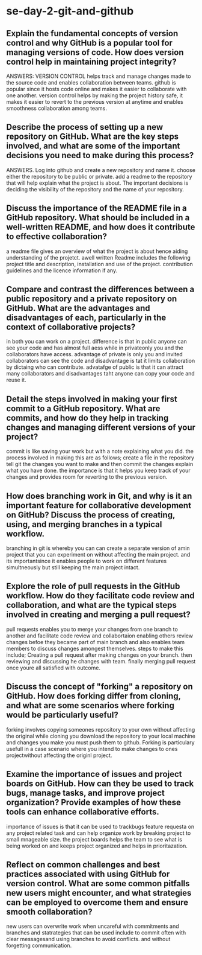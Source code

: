 # se-day-2-git-and-github
## Explain the fundamental concepts of version control and why GitHub is a popular tool for managing versions of code. How does version control help in maintaining project integrity?
 ANSWERS: VERSION CONTROL helps track and manage changes made to the source code and enables collaboration between teams.
 github is popular since it hosts code online and makes it easier to collaborate with one another.
 version control helps by making the project history safe, it makes it easier to revert to the previous version at anytime and enables smoothness collaboration among teams.

## Describe the process of setting up a new repository on GitHub. What are the key steps involved, and what are some of the important decisions you need to make during this process?
ANSWERS. Log into github and create a new repository and name it.
choose either the repository to be public or private.
add a readme to the repository that will help explain what the project is about.
The important decisions is deciding the visibility of the repository and the name of your repository.


## Discuss the importance of the README file in a GitHub repository. What should be included in a well-written README, and how does it contribute to effective collaboration?
a readme file gives an overview of what the project is about hence aiding understanding of the projetct.
awell written Readme includes the following project title and description, installation and use of the project.
contribution guidelines and the licence information if any.


## Compare and contrast the differences between a public repository and a private repository on GitHub. What are the advantages and disadvantages of each, particularly in the context of collaborative projects?
in both you can work on a project.
difference is that in public anyone can see your code and has almost full aess while in privateonly you and the collaborators have access.
advantage of private is only you and invited collaborators can see the code and disadvantage is tat it limits collaboration by dictaing who can contribute.
advatafge of public is that it can attract many collaborators and disadvantages taht anyone can copy your code and reuse it.

## Detail the steps involved in making your first commit to a GitHub repository. What are commits, and how do they help in tracking changes and managing different versions of your project?
commit is like saving your work but with a note explaining what you did. the process involved in making this are as follows; create a file in the repository
tell git the changes you want to make and then commit the changes explain what you have done.
the importance is that it helps you keep track of your changes and provides room for reverting to the previous version.


## How does branching work in Git, and why is it an important feature for collaborative development on GitHub? Discuss the process of creating, using, and merging branches in a typical workflow.
 branching in git is whereby you can can create a separate version of amin project that you can experiment on without affecting the main project. and its importantsince it enables people to work on different features simultneously but still keeping the main project intact.

 
## Explore the role of pull requests in the GitHub workflow. How do they facilitate code review and collaboration, and what are the typical steps involved in creating and merging a pull request?
pull requests enables you to merge your changes from one branch to another and facilitate code review and collabortaion enabling others review changes befoe they became part of main branch and also enables team members to discuss changes amongest themselves.
steps to make this include;
Creating a pull request after making changes on your branch.
then reviewing and discussing he changes with team.
finally merging pull request once youre all satisfied with outcome.

## Discuss the concept of "forking" a repository on GitHub. How does forking differ from cloning, and what are some scenarios where forking would be particularly useful?
forking involves copying someones repository to your own without affecting the original while cloning you download the repository to your local machine and changes you make you must push them to  github.
Forking is particulary usefull in a case scenario where you intend to make changes to ones projectwithout affecting the originl project.


## Examine the importance of issues and project boards on GitHub. How can they be used to track bugs, manage tasks, and improve project organization? Provide examples of how these tools can enhance collaborative efforts.
importance of issues is that it can be used to trackbugs feature requesta on any project related task and can help organize work by breaking project to small mnageable size. the project boards helps the team to see what is being worked on and keeps project organized and helps in prioritazation.

## Reflect on common challenges and best practices associated with using GitHub for version control. What are some common pitfalls new users might encounter, and what strategies can be employed to overcome them and ensure smooth collaboration?
new users can overwrite work when uncareful with commitments and branches and statrategies that can be used include to commit often with clear messagesand using branches to avoid conflicts. and without forgetting communication.
